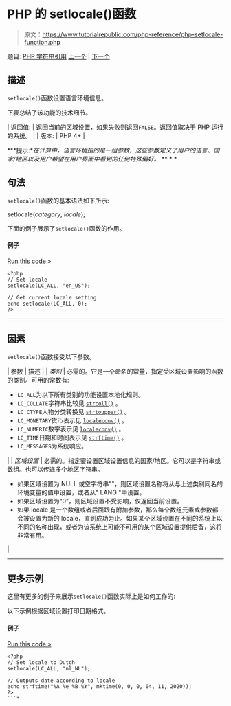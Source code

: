 # PHP 的 setlocale()函数

> 原文：<https://www.tutorialrepublic.com/php-reference/php-setlocale-function.php>

题目: [PHP 字符串引用](php-string-functions.php) [上一个](php-rtrim-function.php) | [下一个](php-sha1-function.php)

## 描述

`setlocale()`函数设置语言环境信息。

下表总结了该功能的技术细节。

| 返回值: | 返回当前的区域设置，如果失败则返回`FALSE`。返回值取决于 PHP 运行的系统。 |
| 版本: | PHP 4+ |

 ***提示:**在计算中，语言环境指的是一组参数，这些参数定义了用户的语言、国家/地区以及用户希望在用户界面中看到的任何特殊偏好。*  ** * *

## 句法

`setlocale()`函数的基本语法如下所示:

setlocale(*category*, *locale*);

下面的例子展示了`setlocale()`函数的作用。

#### 例子

[Run this code »](javascript:void(0); "Disabled")

```
<?php
// Set locale
setlocale(LC_ALL, "en_US");

// Get current locale setting
echo setlocale(LC_ALL, 0);
?>
```

* * *

## 因素

`setlocale()`函数接受以下参数。

| 参数 | 描述 |
| *类别* | 必需的。它是一个命名的常量，指定受区域设置影响的函数的类别。可用的常数有:

*   `LC_ALL`为以下所有类别的功能设置本地化规则。
*   `LC_COLLATE`字符串比较见 [`strcoll()`](php-strcoll-function.php) 。
*   `LC_CTYPE`人物分类转换见 [`strtoupper()`](php-strtoupper-function.php) 。
*   `LC_MONETARY`货币表示见 [`localeconv()`](php-localeconv-function.php) 。
*   `LC_NUMERIC`数字表示见 [`localeconv()`](php-localeconv-function.php) 。
*   `LC_TIME`日期和时间表示见 [`strftime()`](php-strftime-function.php) 。
*   `LC_MESSAGES`为系统响应。

 |
| *区域设置* | 必需的。指定要设置区域设置信息的国家/地区。它可以是字符串或数组。也可以传递多个地区字符串。

*   如果区域设置为 NULL 或空字符串""，则区域设置名称将从与上述类别同名的环境变量的值中设置，或者从" LANG "中设置。
*   如果区域设置为“0”，则区域设置不受影响，仅返回当前设置。
*   如果 locale 是一个数组或者后面跟有附加参数，那么每个数组元素或参数都会被设置为新的 locale，直到成功为止。如果某个区域设置在不同的系统上以不同的名称出现，或者为该系统上可能不可用的某个区域设置提供后备，这将非常有用。

 |

* * *

## 更多示例

这里有更多的例子来展示`setlocale()`函数实际上是如何工作的:

以下示例根据区域设置打印日期格式。

#### 例子

[Run this code »](javascript:void(0); "Disabled")

```
<?php
// Set locale to Dutch
setlocale(LC_ALL, "nl_NL");

// Outputs date according to locale
echo strftime("%A %e %B %Y", mktime(0, 0, 0, 04, 11, 2020));
?>
```*